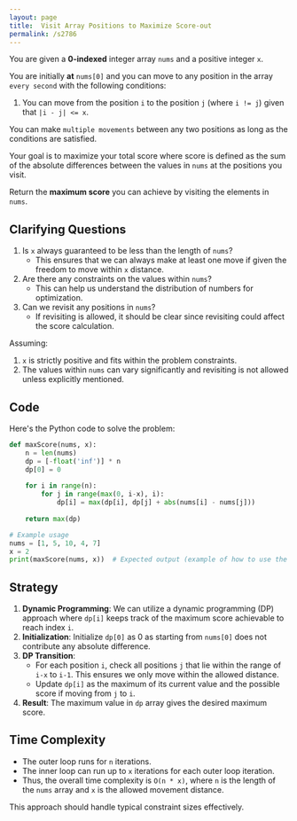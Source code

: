 ```yaml
---
layout: page
title:  Visit Array Positions to Maximize Score-out
permalink: /s2786
---
```


You are given a **0-indexed** integer array `nums` and a positive integer `x`.

You are initially **at** `nums[0]` and you can move to any position in the array `every second` with the following conditions:
1. You can move from the position `i` to the position `j` (where `i != j`) given that `|i - j| <= x`.

You can make `multiple movements` between any two positions as long as the conditions are satisfied.

Your goal is to maximize your total score where score is defined as the sum of the absolute differences between the values in `nums` at the positions you visit.

Return the **maximum score** you can achieve by visiting the elements in `nums`.

## Clarifying Questions
1. Is `x` always guaranteed to be less than the length of `nums`? 
    - This ensures that we can always make at least one move if given the freedom to move within `x` distance.
2. Are there any constraints on the values within `nums`? 
    - This can help us understand the distribution of numbers for optimization.
3. Can we revisit any positions in `nums`?
    - If revisiting is allowed, it should be clear since revisiting could affect the score calculation.

Assuming:
1. `x` is strictly positive and fits within the problem constraints.
2. The values within `nums` can vary significantly and revisiting is not allowed unless explicitly mentioned. 

## Code

Here's the Python code to solve the problem:

```python
def maxScore(nums, x):
    n = len(nums)
    dp = [-float('inf')] * n
    dp[0] = 0
    
    for i in range(n):
        for j in range(max(0, i-x), i):
            dp[i] = max(dp[i], dp[j] + abs(nums[i] - nums[j]))
    
    return max(dp)

# Example usage
nums = [1, 5, 10, 4, 7]
x = 2
print(maxScore(nums, x))  # Expected output (example of how to use the function)
```

## Strategy

1. **Dynamic Programming**: We can utilize a dynamic programming (DP) approach where `dp[i]` keeps track of the maximum score achievable to reach index `i`. 
2. **Initialization**: Initialize `dp[0]` as 0 as starting from `nums[0]` does not contribute any absolute difference.
3. **DP Transition**:
    - For each position `i`, check all positions `j` that lie within the range of `i-x` to `i-1`. This ensures we only move within the allowed distance.
    - Update `dp[i]` as the maximum of its current value and the possible score if moving from `j` to `i`.
4. **Result**: The maximum value in `dp` array gives the desired maximum score.

## Time Complexity

- The outer loop runs for `n` iterations.
- The inner loop can run up to `x` iterations for each outer loop iteration.
- Thus, the overall time complexity is `O(n * x)`, where `n` is the length of the `nums` array and `x` is the allowed movement distance.

This approach should handle typical constraint sizes effectively.